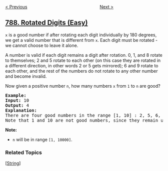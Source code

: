 <!--|This file generated by command(leetcode description); DO NOT EDIT.    |-->
<!--+----------------------------------------------------------------------+-->
<!--|@author    openset <openset.wang@gmail.com>                           |-->
<!--|@link      https://github.com/openset                                 |-->
<!--|@home      https://github.com/openset/leetcode                        |-->
<!--+----------------------------------------------------------------------+-->

[< Previous](../cheapest-flights-within-k-stops "Cheapest Flights Within K Stops")
　　　　　　　　　　　　　　　　
[Next >](../escape-the-ghosts "Escape The Ghosts")

## [788. Rotated Digits (Easy)](https://leetcode.com/problems/rotated-digits "旋转数字")

<p><code>x</code> is a good number if after rotating each digit individually by 180 degrees, we get a valid number that is different from <code>x</code>. Each digit must be rotated - we cannot choose to leave it alone.</p>

<p>A number is valid if each digit remains a digit after rotation. 0, 1, and 8 rotate to themselves; 2 and 5 rotate to each other (on this case they are rotated in a different direction, in other words 2 or 5 gets mirrored); 6 and 9 rotate to each other, and the rest of the numbers do not rotate to any other number and become invalid.</p>

<p>Now given a positive number <code>n</code>, how many numbers <code>x</code> from <code>1</code> to <code>n</code> are good?</p>

<pre>
<strong>Example:</strong>
<strong>Input:</strong> 10
<strong>Output:</strong> 4
<strong>Explanation:</strong> 
There are four good numbers in the range [1, 10] : 2, 5, 6, 9.
Note that 1 and 10 are not good numbers, since they remain unchanged after rotating.
</pre>

<p><strong>Note:</strong></p>

<ul>
	<li><code>n</code> will be in range <code>[1, 10000]</code>.</li>
</ul>

### Related Topics
  [[String](../../tag/string/README.md)]
